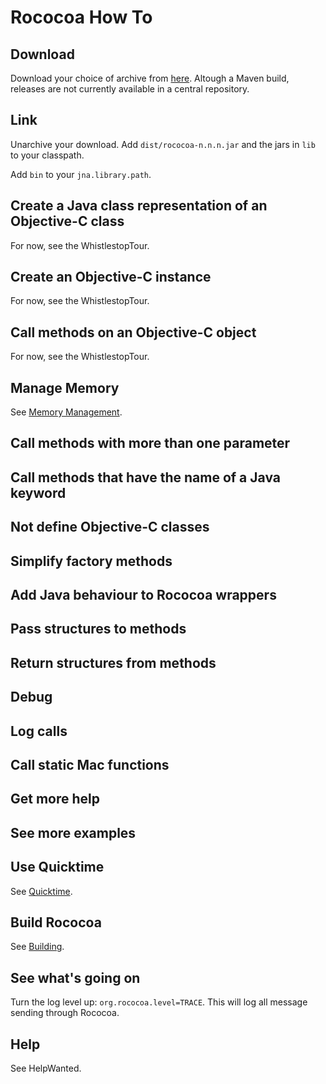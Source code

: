 # Rococoa How To #

## Download ##

Download your choice of archive from
<a href='http://code.google.com/p/rococoa/downloads/list'>here</a>. Altough a Maven build, releases are not currently available in a central repository.

## Link ##

Unarchive your download. Add `dist/rococoa-n.n.n.jar` and
the jars in `lib` to your classpath.

Add `bin` to your `jna.library.path`.


## Create a Java class representation of an Objective-C class ##

For now, see the WhistlestopTour.

## Create an Objective-C instance ##

For now, see the WhistlestopTour.

## Call methods on an Objective-C object ##

For now, see the WhistlestopTour.

## Manage Memory ##

See [Memory Management](Memory.md).

## Call methods with more than one parameter ##

## Call methods that have the name of a Java keyword ##

## Not define Objective-C classes ##

## Simplify factory methods ##

## Add Java behaviour to Rococoa wrappers ##

## Pass structures to methods ##

## Return structures from methods ##

## Debug ##

## Log calls ##

## Call static Mac functions ##

## Get more help ##

## See more examples ##

## Use Quicktime ##

See [Quicktime](Quicktime.md).

## Build Rococoa ##

See [Building](Building.md).

## See what's going on ##

Turn the log level up: `org.rococoa.level=TRACE`. This will log all message sending through Rococoa.

## Help ##

See HelpWanted.